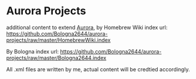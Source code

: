 # Aurora Projects
additional content to extend [Aurora](https://aurorabuilder.com/), 
by Homebrew Wiki
index url: https://github.com/Bologna2644/aurora-projects/raw/master/HomebrewWiki.index


By Bologna
index url: https://github.com/Bologna2644/aurora-projects/raw/master/Bologna2644.index

All .xml files are written by me, actual content will be credtied accordingly. 

